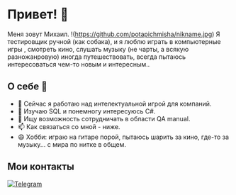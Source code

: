 # Привет! 👋

Меня зовут Михаил. !(https://github.com/potapichmisha/nikname.jpg)
Я тестировщик ручной (как собака), и я люблю играть в компьютерные игры , смотреть кино, слушать музыку (не чарты, а всякую разножанровую) 
иногда путешествовать, всегда пытаюсь интересоваться чем-то новым и интересным..

## О себе 📝

- 🔭 Сейчас я работаю над интелектуальной игрой для компаний.
- 🌱 Изучаю SQL и понемногу интересуюсь C#.
- 👯 Ищу возможность сотрудничать в области QA manual.
- 📫 Как связаться со мной - ниже.
- 😄 Хобби: играю на гитаре порой, пытаюсь шарить за кино, где-то за музыку... с мира по нитке в общем.

## Мои контакты 

[![Telegram](https://img.shields.io/badge/Telegram-2CA5E0?style=for-the-badge&logo=telegram&logoColor=white)](https://t.me/potapichmisha)
